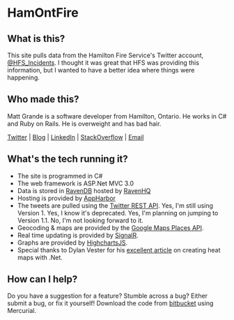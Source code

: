 # HamOntFire

## What is this?

This site pulls data from the Hamilton Fire Service's Twitter account, [@HFS_Incidents](https://twitter.com/HFS_Incidents). I thought it was great that HFS was providing this information, but I wanted to have a better idea where things were happening.

## Who made this?

Matt Grande is a software developer from Hamilton, Ontario. He works in C# and Ruby on Rails. He is overweight and has bad hair.

[Twitter](https://twitter.com/mattgrande) | [Blog](http://mattgrande.com/) | [LinkedIn](http://www.linkedin.com/in/mattgrande) | [StackOverflow](http://stackoverflow.com/users/74727/matt-grande) | [Email](mailto:matt.grande@gmail.com)

## What's the tech running it?

* The site is programmed in C#
* The web framework is ASP.Net MVC 3.0
* Data is stored in [RavenDB](http://ravendb.net/) hosted by [RavenHQ](https://ravenhq.com/)
* Hosting is provided by [AppHarbor](https://appharbor.com/)
* The tweets are pulled using the [Twitter REST API](https://dev.twitter.com/docs/api/1/get/statuses/user_timeline). Yes, I'm still using Version 1. Yes, I know it's deprecated. Yes, I'm planning on jumping to Version 1.1. No, I'm not looking forward to it.
* Geocoding & maps are provided by the [Google Maps Places API](https://developers.google.com/maps/location-based-apps).
* Real time updating is provided by [SignalR](http://signalr.net/).
* Graphs are provided by [HighchartsJS](http://www.highcharts.com/).
* Special thanks to Dylan Vester for his [excellent article](http://dylanvester.com/post/Creating-Heat-Maps-with-NET-20-(C-Sharp).aspx) on creating heat maps with .Net.

## How can I help?

Do you have a suggestion for a feature? Stumble across a bug? Either submit a bug, or fix it yourself! Download the code from [bitbucket](https://bitbucket.org/mattgrande/hamontfire) using Mercurial.
